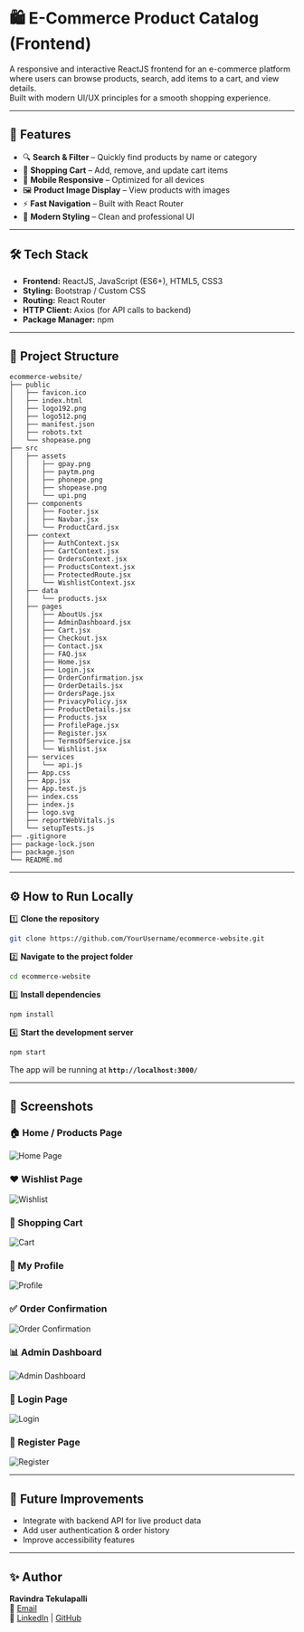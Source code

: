 # 🛍️ E-Commerce Product Catalog (Frontend)

A responsive and interactive ReactJS frontend for an e-commerce platform where users can browse products, search, add items to a cart, and view details.  
Built with modern UI/UX principles for a smooth shopping experience.

---

## 🚀 Features
- 🔍 **Search & Filter** – Quickly find products by name or category
- 🛒 **Shopping Cart** – Add, remove, and update cart items
- 📱 **Mobile Responsive** – Optimized for all devices
- 🖼 **Product Image Display** – View products with images
- ⚡ **Fast Navigation** – Built with React Router
- 🎨 **Modern Styling** – Clean and professional UI

---

## 🛠 Tech Stack
- **Frontend:** ReactJS, JavaScript (ES6+), HTML5, CSS3
- **Styling:** Bootstrap / Custom CSS
- **Routing:** React Router
- **HTTP Client:** Axios (for API calls to backend)
- **Package Manager:** npm

---

## 📂 Project Structure
```
ecommerce-website/
├── public
│   ├── favicon.ico
│   ├── index.html
│   ├── logo192.png
│   ├── logo512.png
│   ├── manifest.json
│   ├── robots.txt
│   └── shopease.png
├── src
│   ├── assets
│   │   ├── gpay.png
│   │   ├── paytm.png
│   │   ├── phonepe.png
│   │   ├── shopease.png
│   │   └── upi.png
│   ├── components
│   │   ├── Footer.jsx
│   │   ├── Navbar.jsx
│   │   └── ProductCard.jsx
│   ├── context
│   │   ├── AuthContext.jsx
│   │   ├── CartContext.jsx
│   │   ├── OrdersContext.jsx
│   │   ├── ProductsContext.jsx
│   │   ├── ProtectedRoute.jsx
│   │   └── WishlistContext.jsx
│   ├── data
│   │   └── products.jsx
│   ├── pages
│   │   ├── AboutUs.jsx
│   │   ├── AdminDashboard.jsx
│   │   ├── Cart.jsx
│   │   ├── Checkout.jsx
│   │   ├── Contact.jsx
│   │   ├── FAQ.jsx
│   │   ├── Home.jsx
│   │   ├── Login.jsx
│   │   ├── OrderConfirmation.jsx
│   │   ├── OrderDetails.jsx
│   │   ├── OrdersPage.jsx
│   │   ├── PrivacyPolicy.jsx
│   │   ├── ProductDetails.jsx
│   │   ├── Products.jsx
│   │   ├── ProfilePage.jsx
│   │   ├── Register.jsx
│   │   ├── TermsOfService.jsx
│   │   └── Wishlist.jsx
│   ├── services
│   │   └── api.js
│   ├── App.css
│   ├── App.jsx
│   ├── App.test.js
│   ├── index.css
│   ├── index.js
│   ├── logo.svg
│   ├── reportWebVitals.js
│   └── setupTests.js
├── .gitignore
├── package-lock.json
├── package.json
└── README.md
```

---

## ⚙️ How to Run Locally

1️⃣ **Clone the repository**
```bash
git clone https://github.com/YourUsername/ecommerce-website.git
```

2️⃣ **Navigate to the project folder**
```bash
cd ecommerce-website
```

3️⃣ **Install dependencies**
```bash
npm install
```

4️⃣ **Start the development server**
```bash
npm start
```

The app will be running at **`http://localhost:3000/`**

---

## 📸 Screenshots

### 🏠 Home / Products Page
![Home Page](src/assets/screenshots/home.png)

### ❤️ Wishlist Page
![Wishlist](src/assets/screenshots/wishlist.png)

### 🛒 Shopping Cart
![Cart](src/assets/screenshots/cart.png)

### 👤 My Profile
![Profile](src/assets/screenshots/profile.png)

### ✅ Order Confirmation
![Order Confirmation](src/assets/screenshots/order_confirmation.png)

### 📊 Admin Dashboard
![Admin Dashboard](src/assets/screenshots/admin_dashboard.png)

### 🔐 Login Page
![Login](src/assets/screenshots/login.png)

### 📝 Register Page
![Register](src/assets/screenshots/register.png)



---

## 📌 Future Improvements
- Integrate with backend API for live product data
- Add user authentication & order history
- Improve accessibility features

---

## ✨ Author
**Ravindra Tekulapalli**  
📧 [Email](mailto:ravindratekulapalli@gmail.com)  
🔗 [LinkedIn](https://www.linkedin.com/in/ravindra-tekulapalli-08a919371/) | [GitHub](https://github.com/Ravindra2329)
